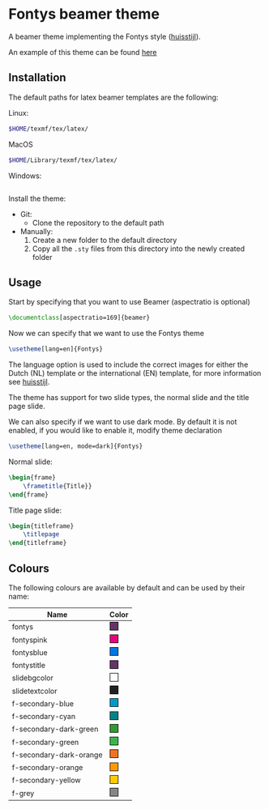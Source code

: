 # Fontys beamer theme

A beamer theme implementing the Fontys style ([huisstijl](https://fontys.nl/Fontys-Huisstijl-Positionering-en-profilering-1.htm)).

An example of this theme can be found [here](/example.pdf)

## Installation

The default paths for latex beamer templates are the following:

Linux:
```sh
$HOME/texmf/tex/latex/
```

MacOS
```sh
$HOME/Library/texmf/tex/latex/
```

Windows:
```sh

```

Install the theme:

- Git:
  - Clone the repository to the default path
- Manually:
  1. Create a new folder to the default directory
  2. Copy all the `.sty` files from this directory into the newly created folder

## Usage

Start by specifying that you want to use Beamer (aspectratio is optional)

```latex
\documentclass[aspectratio=169]{beamer}
```

Now we can specify that we want to use the Fontys theme

```latex
\usetheme[lang=en]{Fontys}
```

The language option is used to include the correct images for either the Dutch (NL) template or the international (EN) template, for more information see [huisstijl](https://fontys.nl/Fontys-Huisstijl-Positionering-en-profilering-1.htm).

The theme has support for two slide types, the normal slide and the title page slide.

We can also specify if we want to use dark mode. By default it is not enabled, if you would like to enable it, modify theme declaration

```latex
\usetheme[lang=en, mode=dark]{Fontys}
```

Normal slide:
```latex
\begin{frame}
    \frametitle{Title}}
\end{frame}
```

Title page slide:
```latex
\begin{titleframe}
    \titlepage
\end{titleframe}
```

## Colours

The following colours are available by default and can be used by their name:

| Name | Color |
| --- | --- |
| fontys |  ![fontys](images/fontys.png) |
| fontyspink | ![fontys](images/fontyspink.png) |
| fontysblue | ![fontys](images/fontysblue.png) |
| fontystitle | ![fontys](images/fontystitle.png)|
| slidebgcolor | ![fontys](images/slidebgcolor.png) |
| slidetextcolor| ![fontys](images/slidetextcolor.png) |
| f-secondary-blue | ![fontys](images/f-secondary-blue.png) |
| f-secondary-cyan | ![fontys](images/f-secondary-cyan.png) |
| f-secondary-dark-green | ![fontys](images/f-secondary-dark-green.png) |
| f-secondary-green | ![fontys](images/f-secondary-green.png) |
| f-secondary-dark-orange | ![fontys](images/f-secondary-dark-orange.png) |
| f-secondary-orange | ![fontys](images/f-secondary-orange.png) |
| f-secondary-yellow | ![fontys](images/f-secondary-yellow.png)| 
| f-grey | ![fontys](images/f-grey.png) |
